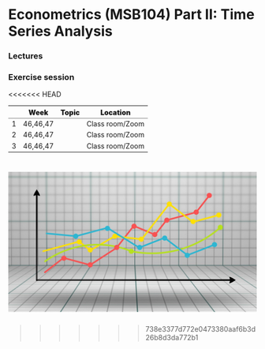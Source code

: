 Econometrics (MSB104) Part II: Time Series Analysis
================

### Lectures

<!--[Lenke her](https://docs.google.com/spreadsheets/d/1SLQfLprWCN8uZYyBBh6ZcwEfATbv60m4s3ekZjW0F8I/edit#gid=0)-->

### Exercise session
<<<<<<< HEAD

<table class="gmisc_table" style="border-collapse: collapse; margin-top: 1em; margin-bottom: 1em;">
<thead>
<tr>
<th style="border-bottom: 1px solid grey; border-top: 2px solid grey;">
</th>
<th style="font-weight: 900; border-bottom: 1px solid grey; border-top: 2px solid grey; text-align: center;">
Week
</th>
<th style="font-weight: 900; border-bottom: 1px solid grey; border-top: 2px solid grey; text-align: center;">
Topic
</th>
<th style="font-weight: 900; border-bottom: 1px solid grey; border-top: 2px solid grey; text-align: center;">
Location
</th>
</tr>
</thead>
<tbody>
<tr>
<td style="text-align: left;">
1
</td>
<td style="text-align: center;">
46,46,47
</td>
<td style="text-align: center;">
</td>
<td style="text-align: center;">
Class room/Zoom
</td>
</tr>
<tr>
<td style="text-align: left;">
2
</td>
<td style="text-align: center;">
46,46,47
</td>
<td style="text-align: center;">
</td>
<td style="text-align: center;">
Class room/Zoom
</td>
</tr>
<tr>
<td style="border-bottom: 2px solid grey; text-align: left;">
3
</td>
<td style="border-bottom: 2px solid grey; text-align: center;">
46,46,47
</td>
<td style="border-bottom: 2px solid grey; text-align: center;">
</td>
<td style="border-bottom: 2px solid grey; text-align: center;">
Class room/Zoom
</td>
</tr>
</tbody>
</table>

![](man/figures/ts.jpg)
=======
>>>>>>> 738e3377d772e0473380aaf6b3d26b8d3da772b1
